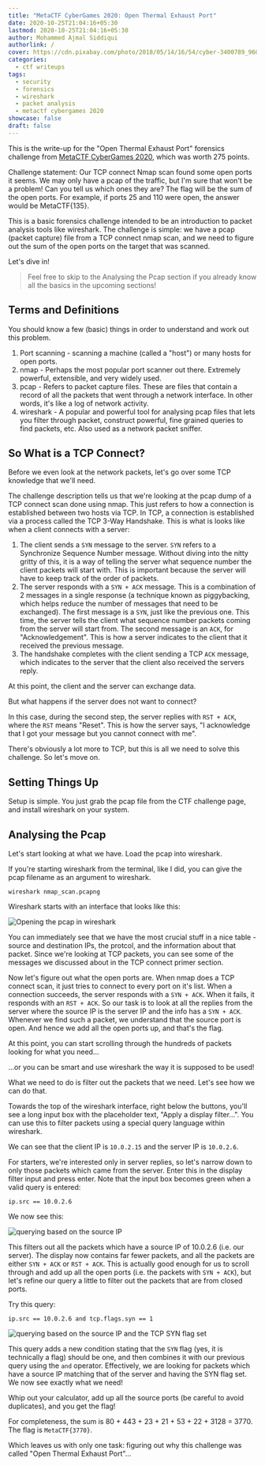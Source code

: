 ```yaml
---
title: "MetaCTF CyberGames 2020: Open Thermal Exhaust Port"
date: 2020-10-25T21:04:16+05:30
lastmod: 2020-10-25T21:04:16+05:30
author: Mohammed Ajmal Siddiqui
authorlink: /
cover: https://cdn.pixabay.com/photo/2018/05/14/16/54/cyber-3400789_960_720.jpg
categories:
  - ctf writeups
tags:
  - security
  - forensics
  - wireshark
  - packet analysis
  - metactf cybergames 2020
showcase: false
draft: false
---
```


This is the write-up for the "Open Thermal Exhaust Port" forensics challenge from [MetaCTF CyberGames 2020][1], which was worth 275 points.

Challenge statement: Our TCP connect Nmap scan found some open ports it seems. We may only have a pcap of the traffic, but I'm sure that won't be a problem! Can you tell us which ones they are? The flag will be the sum of the open ports. For example, if ports 25 and 110 were open, the answer would be MetaCTF{135}.

<!--more-->

This is a basic forensics challenge intended to be an introduction to packet analysis tools like wireshark. The challenge is simple: we have a pcap (packet capture) file from a TCP connect nmap scan, and we need to figure out the sum of the open ports on the target that was scanned.

Let's dive in!

> Feel free to skip to the Analysing the Pcap section if you already know all the basics in the upcoming sections!

## Terms and Definitions

You should know a few (basic) things in order to understand and work out this problem.

1. Port scanning - scanning a machine (called a "host") or many hosts for open ports.
2. nmap - Perhaps the most popular port scanner out there. Extremely powerful, extensible, and very widely used.
3. pcap - Refers to packet capture files. These are files that contain a record of all the packets that went through a network interface. In other words, it's like a log of network activity.
4. wireshark - A popular and powerful tool for analysing pcap files that lets you filter through packet, construct powerful, fine grained queries to find packets, etc. Also used as a network packet sniffer.

## So What is a TCP Connect?

Before we even look at the network packets, let's go over some TCP knowledge that we'll need.

The challenge description tells us that we're looking at the pcap dump of a TCP connect scan done using nmap. This just refers to how a connection is established between two hosts via TCP. In TCP, a connection is established via a process called the TCP 3-Way Handshake. This is what is looks like when a client connects with a server:

1. The client sends a `SYN` message to the server. `SYN` refers to a Synchronize Sequence Number message. Without diving into the nitty gritty of this, it is a way of telling the server what sequence number the client packets will start with. This is important because the server will have to keep track of the order of packets.
2. The server responds with a `SYN + ACK` message. This is a combination of 2 messages in a single response (a technique known as piggybacking, which helps reduce the number of messages that need to be exchanged). The first message is a `SYN`, just like the previous one. This time, the server tells the client what sequence number packets coming from the server will start from. The second message is an `ACK`, for "Acknowledgement". This is how a server indicates to the client that it received the previous message.
3. The handshake completes with the client sending a TCP `ACK` message, which indicates to the server that the client also received the servers reply.

At this point, the client and the server can exchange data.

But what happens if the server does not want to connect?

In this case, during the second step, the server replies with `RST + ACK`, where the `RST` means "Reset". This is how the server says, "I acknowledge that I got your message but you cannot connect with me".

There's obviously a lot more to TCP, but this is all we need to solve this challenge. So let's move on.

## Setting Things Up

Setup is simple. You just grab the pcap file from the CTF challenge page, and install wireshark on your system.

## Analysing the Pcap

Let's start looking at what we have. Load the pcap into wireshark.

If you're starting wireshark from the terminal, like I did, you can give the pcap filename as an argument to wireshark. 

```
wireshark nmap_scan.pcapng
```

Wireshark starts with an interface that looks like this:

![Opening the pcap in wireshark](https://i.ibb.co/6Xv9qbK/wireshark1.png)

You can immediately see that we have the most crucial stuff in a nice table - source and destination IPs, the protcol, and the information about that packet. Since we're looking at TCP packets, you can see some of the messages we discussed about in the TCP connect primer section.

Now let's figure out what the open ports are. When nmap does a TCP connect scan, it just tries to connect to every port on it's list. When a connection succeeds, the server responds with a `SYN + ACK`. When it fails, it responds with an `RST + ACK`. So our task is to look at all the replies from the server where the source IP is the server IP and the info has a `SYN + ACK`. Whenever we find such a packet, we understand that the source port is open. And hence we add all the open ports up, and that's the flag.

At this point, you can start scrolling through the hundreds of packets looking for what you need...

...or you can be smart and use wireshark the way it is supposed to be used!

What we need to do is filter out the packets that we need. Let's see how we can do that.

Towards the top of the wireshark interface, right below the buttons, you'll see a long input box with the placeholder text, "Apply a display filter...<Ctrl-/>". You can use this to filter packets using a special query language within wireshark.

We can see that the client IP is `10.0.2.15` and the server IP is `10.0.2.6`.

For starters, we're interested only in server replies, so let's narrow down to only those packets which came from the server. Enter this in the display filter input and press enter. Note that the input box becomes green when a valid query is entered:

```
ip.src == 10.0.2.6
```

We now see this:

![querying based on the source IP](https://i.ibb.co/V3V8jkq/wireshark2.png)

This filters out all the packets which have a source IP of 10.0.2.6 (i.e. our server). The display now contains far fewer packets, and all the packets are either `SYN + ACK` or `RST + ACK`. This is actually good enough for us to scroll through and add up all the open ports (i.e. the packets with `SYN + ACK`), but let's refine our query a little to filter out the packets that are from closed ports.

Try this query:

```
ip.src == 10.0.2.6 and tcp.flags.syn == 1
```

![querying based on the source IP and the TCP SYN flag set](https://i.ibb.co/5s22wZy/wireshark3.png)

This query adds a new condition stating that the `SYN` flag (yes, it is technically a flag) should be one, and then combines it with our previous query using the `and` operator. Effectively, we are looking for packets which have a source IP matching that of the server and having the SYN flag set. We now see exactly what we need!

Whip out your calculator, add up all the source ports (be careful to avoid duplicates), and you get the flag!

For completeness, the sum is 80 + 443 + 23 + 21 + 53 + 22 + 3128 = 3770.
The flag is `MetaCTF{3770}`.

Which leaves us with only one task: figuring out why this challenge was called "Open Thermal Exhaust Port"...

  [1]: https://metactf.com/cybergames "MetaCTF CyberGames 2020"
